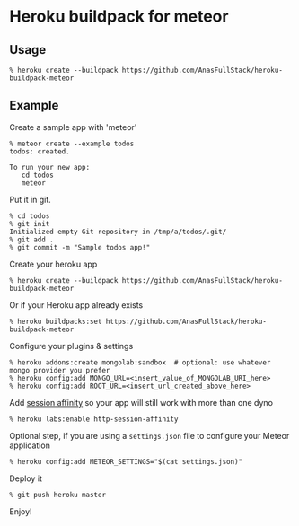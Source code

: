 # Heroku buildpack for meteor

## Usage

```
% heroku create --buildpack https://github.com/AnasFullStack/heroku-buildpack-meteor
```

## Example

Create a sample app with 'meteor'

```
% meteor create --example todos
todos: created.

To run your new app:
   cd todos
   meteor
```

Put it in git.

```
% cd todos
% git init
Initialized empty Git repository in /tmp/a/todos/.git/
% git add .
% git commit -m "Sample todos app!"
```

Create your heroku app

```
% heroku create --buildpack https://github.com/AnasFullStack/heroku-buildpack-meteor
```

Or if your Heroku app already exists

```
% heroku buildpacks:set https://github.com/AnasFullStack/heroku-buildpack-meteor
```

Configure your plugins & settings

```
% heroku addons:create mongolab:sandbox  # optional: use whatever mongo provider you prefer
% heroku config:add MONGO_URL=<insert_value_of_MONGOLAB_URI_here>
% heroku config:add ROOT_URL=<insert_url_created_above_here>
```

Add [session affinity](https://devcenter.heroku.com/articles/session-affinity) so your app will still work with more than one dyno
```
% heroku labs:enable http-session-affinity
```

Optional step, if you are using a ```settings.json``` file to configure your Meteor application

```
% heroku config:add METEOR_SETTINGS="$(cat settings.json)"
```

Deploy it

```
% git push heroku master
```

Enjoy!
